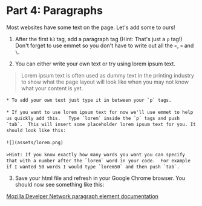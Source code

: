 # Part 4: Paragraphs
Most websites have some text on the page. Let's add some to ours!

1. After the first `h3` tag, add a paragraph tag (Hint: That's just a `p` tag!) Don't forget to use emmet so you don't have to write out all the `<`, `>` and `\`.

2. You can either write your own text or try using lorem ipsum text. 
>Lorem ipsum text is often used as dummy text in the printing industry to show what the page layout will look like when you may not know what your content is yet.

    * To add your own text just type it in between your `p` tags.

    * If you want to use lorem ipsum text for now we'll use emmet to help us quickly add this.   Type `lorem` inside the `p` tags and push `tab`.  This will insert some placeholder lorem ipsum text for you. It should look like this: 
    
    ![](assets/lorem.png)
    
    >Hint: If you know exactly how many words you want you can specify that with a number after the `lorem` word in your code.  For example if I wanted 50 words I would type `lorem50` and then push `tab`.  

3. Save your html file and refresh in your Google Chrome browser. You should now see something like this: 


[Mozilla Develper Network paragraph element documentation](https://developer.mozilla.org/en-US/docs/Web/HTML/Element/p)